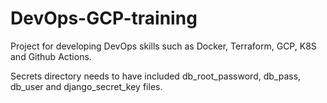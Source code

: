 # DevOps-GCP-training
Project for developing DevOps skills such as Docker, Terraform, GCP, K8S and Github Actions.

Secrets directory needs to have included db_root_password, db_pass, db_user and django_secret_key files.